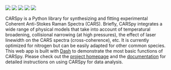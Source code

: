 [![](https://img.shields.io/badge/License-BSD%203--Clause-blue.svg)](https://opensource.org/licenses/BSD-3-Clause)
[![](https://img.shields.io/pypi/v/carspy.svg)](https://pypi.python.org/pypi/carspy)
[![](https://img.shields.io/pypi/pyversions/carspy.svg)](https://pypi.python.org/pypi/carspy)
[![](https://travis-ci.com/chuckedfromspace/carspy.svg)](https://travis-ci.com/chuckedfromspace/carspy)
[![](https://readthedocs.org/projects/carspy/badge/?version=latest)](https://carspy.readthedocs.io/en/latest/?badge=latest)

CARSpy is a Python library for synthesizing and fitting experimental Coherent
Anti-Stokes Raman Spectra (CARS).
Briefly, CARSpy integrates a wide range of physical models that take into account of temperatural broadening, collisional narrowing (at high pressures),
the effect of laser linewidth on the CARS spectra (cross-coherence), etc. It is currently optimized for nitrogen but can be easily adapted for other common species.
This web app is built with [Dash](https://dash.plotly.com) to demonstrate the most basic functions of CARSpy.
Please check out the [project homepage](https://carspy.readthedocs.io) and the [documentation](https://github.com/chuckedfromspace/carspy) for detailed instructions on using CARSpy for data analysis.
